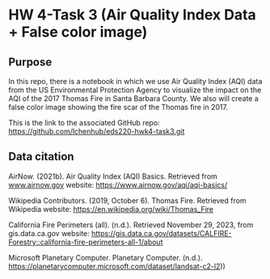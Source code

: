 # HW 4-Task 3 (Air Quality Index Data + False color image)

## Purpose
In this repo, there is a notebook in which we use Air Quality Index (AQI) data from the US Environmental Protection Agency to visualize the impact on the AQI of the 2017 Thomas Fire in Santa Barbara County. We also will create a false color image showing the fire scar of the Thomas fire in 2017.

This is the link to the associated GitHub repo:
https://github.com/lchenhub/eds220-hwk4-task3.git

## Data citation
AirNow. (2021b). Air Quality Index (AQI) Basics. Retrieved from www.airnow.gov website: https://www.airnow.gov/aqi/aqi-basics/

Wikipedia Contributors. (2019, October 6). Thomas Fire. Retrieved from Wikipedia website: https://en.wikipedia.org/wiki/Thomas_Fire

California Fire Perimeters (all). (n.d.). Retrieved November 29, 2023, from gis.data.ca.gov website: https://gis.data.ca.gov/datasets/CALFIRE-Forestry::california-fire-perimeters-all-1/about

Microsoft Planetary Computer. Planetary Computer. (n.d.). https://planetarycomputer.microsoft.com/dataset/landsat-c2-l2))



